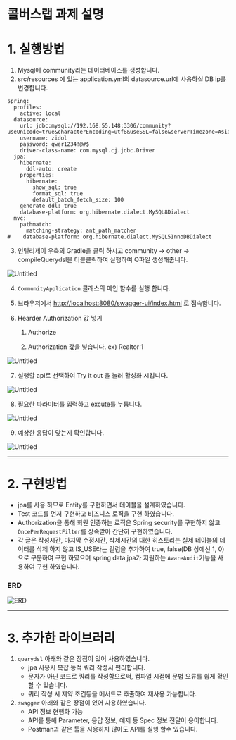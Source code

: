 # 콜버스랩 과제 설명

# 1. 실행방법

1. Mysql에 community라는 데이터베이스를 생성합니다.
2. src/resources 에 있는 application.yml의 datasource.url에 사용하실 DB ip를 변경합니다.

```
spring:
  profiles:
    active: local
  datasource:
    url: jdbc:mysql://192.168.55.148:3306/community?useUnicode=true&characterEncoding=utf8&useSSL=false&serverTimezone=Asia/Seoul&tinyInt1isBit=false
    username: zidol
    password: qwer1234!@#$
    driver-class-name: com.mysql.cj.jdbc.Driver
  jpa:
    hibernate:
      ddl-auto: create
    properties:
      hibernate:
        show_sql: true
        format_sql: true
        default_batch_fetch_size: 100
    generate-ddl: true
    database-platform: org.hibernate.dialect.MySQL8Dialect
  mvc:
    pathmatch:
      matching-strategy: ant_path_matcher
#    database-platform: org.hibernate.dialect.MySQL5InnoDBDialect
```

3. 인텔리제이 우측의  Gradle을 클릭 하시고 community → other → compileQuerydsl을 더블클릭하여 실행하여  Q파일 생성해줍니다.

![Untitled](https://zidols.notion.site/image/https%3A%2F%2Fs3-us-west-2.amazonaws.com%2Fsecure.notion-static.com%2F56756974-cefc-426f-8846-1cc89c284005%2FUntitled.png?table=block&id=055dd3bc-9261-446f-bbc4-81b11189bcce&spaceId=370dbc5e-872d-4d9e-9f3a-f7113cda9427&width=1210&userId=&cache=v2)

4. `CommunityApplication` 클래스의 메인 함수를 실행 합니다.
5. 브라우저에서 [http://localhost:8080/swagger-ui/index.html](http://localhost:8080/swagger-ui/index.html) 로 접속합니다.
6. Hearder Authorization 값 넣기

    1) Authorize

    2) Authorization 값을 넣습니다. ex)  Realtor 1


![Untitled](https://zidols.notion.site/image/https%3A%2F%2Fs3-us-west-2.amazonaws.com%2Fsecure.notion-static.com%2F1b14590d-d547-4b3b-a6a4-7f5b27356144%2FUntitled.png?table=block&id=ce219c2b-a068-4027-b622-350400317f38&spaceId=370dbc5e-872d-4d9e-9f3a-f7113cda9427&width=2000&userId=&cache=v2)

7. 실행할 api르 선택하여 Try it out 을 눌러 활성화 시킵니다.

![Untitled](https://zidols.notion.site/image/https%3A%2F%2Fs3-us-west-2.amazonaws.com%2Fsecure.notion-static.com%2Fd8cde8a9-dd57-4a03-ba68-a53a66b6b582%2FUntitled.png?table=block&id=9c6ba401-6dda-4ab4-8730-417eac5a3a9a&spaceId=370dbc5e-872d-4d9e-9f3a-f7113cda9427&width=2000&userId=&cache=v2)

8. 필요한 파라미터를 입력하고 excute를 누릅니다.

![Untitled](https://zidols.notion.site/image/https%3A%2F%2Fs3-us-west-2.amazonaws.com%2Fsecure.notion-static.com%2F8c1764ed-8760-4250-bb19-271939cf13a1%2FUntitled.png?table=block&id=f90e52d7-a0d2-467a-9eb5-f030ab002040&spaceId=370dbc5e-872d-4d9e-9f3a-f7113cda9427&width=2000&userId=&cache=v2)

9. 예상한 응답이 맞는지 확인합니다.

![Untitled](https://zidols.notion.site/image/https%3A%2F%2Fs3-us-west-2.amazonaws.com%2Fsecure.notion-static.com%2F40852428-62b8-403f-a49c-55e056ab7988%2FUntitled.png?table=block&id=49b73100-5152-4d9a-ba04-0f8ff458bee0&spaceId=370dbc5e-872d-4d9e-9f3a-f7113cda9427&width=2000&userId=&cache=v2)

---

# 2.  구현방법

- jpa를 사용 하므로 Entity를 구현하면서 테이블을 설계하였습니다.
- Test 코드를 먼저 구현하고 비즈니스 로직을 구현 하였습니다.
- Authorization을 통해 회원 인증하는 로직은 Spring security를 구현하지 않고 `OncePerRequestFilter`를 상속받아 간단히 구현하였습니다.
- 각 글은 작성시간, 마지막 수정시간, 삭제시간의 대한 히스토리는 실제 테이블의 데이터를 삭제 하지 않고 IS_USE라는 컬럼을 추가하여 true, false(DB 상에선 1, 0)으로 구분하여 구현 하였으며 spring data jpa가 지원하는 `AwareAudit`기능을 사용하여 구현 하였습니다.
### ERD 
 ![ERD](https://zidols.notion.site/image/https%3A%2F%2Fs3-us-west-2.amazonaws.com%2Fsecure.notion-static.com%2F2454375a-6465-44b0-a477-1166a2870fc0%2FUntitled.png?table=block&id=acf9e718-baff-45bd-9cab-0eb3b3f72968&spaceId=370dbc5e-872d-4d9e-9f3a-f7113cda9427&width=2000&userId=&cache=v2)

---
# 3. 추가한 라이브러리

1. `querydsl` 아래와 같은 장점이 있어 사용하였습니다.
    - jpa 사용시 복잡 동적 쿼리 작성시 편리합니다.
    - 문자가 아닌 코드로 쿼리를 작성함으로써, 컴파일 시점에 문법 오류를 쉽게 확인할 수 있습니다.
    - 쿼리 작성 시 제약 조건등을 메서드로 추출하여 재사용 가능합니다.
2. `swagger` 아래와 같은 장점이 있어 사용하였습니다.
    - API 정보 현행화 가능
    - API를 통해 Parameter, 응답 정보, 예제 등 Spec 정보 전달이 용이합니다.
    - Postman과 같은 툴을 사용하지 않아도 API를 실행 할수 있습니다.